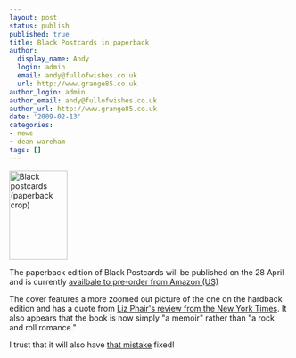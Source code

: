 ```yaml
---
layout: post
status: publish
published: true
title: Black Postcards in paperback
author:
  display_name: Andy
  login: admin
  email: andy@fullofwishes.co.uk
  url: http://www.grange85.co.uk
author_login: admin
author_email: andy@fullofwishes.co.uk
author_url: http://www.grange85.co.uk
date: '2009-02-13'
categories:
- news
- dean wareham
tags: []
---
```

<div class="imagebox-a"><a href="http://www.amazon.com/gp/product/0143115480?ie=UTF8&tag=aheadfullofwi-20&linkCode=as2&camp=1789&creative=390957&creativeASIN=0143115480"><img src="https://media.fullofwishes.co.uk/ahfow/uploads/2009/02/41dyhhimxrl_sl160_.jpg" alt="Black postcards (paperback crop)" title="Black postcards (paperback crop)" width="104" height="160" class="size-full wp-image-1046" /></a></div>
<p>The paperback edition of Black Postcards will be published on the 28 April and is currently <a href="http://www.amazon.com/gp/product/0143115480?ie=UTF8&tag=aheadfullofwi-20&linkCode=as2&camp=1789&creative=390957&creativeASIN=0143115480">availbale to pre-order from Amazon (US)</a></p>
<p>The cover features a more zoomed out picture of the one on the hardback edition and has a quote from <a href="/2008/04/05/black-postcards-a-rock-roll-romance-dean-wareham-book-review-new-york-times/">Liz Phair's review from the New York Times</a>. It also appears that the book is now simply "a memoir" rather than "a rock and roll romance."</p>
<p>I trust that it will also have <a href="http://www.grange85.co.uk/swirling/2008/03/14/finishing-the-book/">that mistake</a> fixed!</p>

